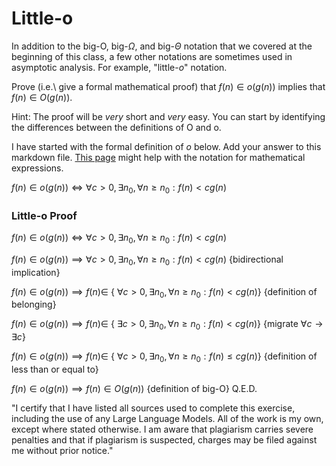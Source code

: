 # Little-o

In addition to the big-O, big-$\Omega$, and big-$\Theta$ notation that
we covered at the beginning of this class, a few other notations are sometimes
used in asymptotic analysis.  For example, "little-$o$" notation.

Prove (i.e.\ give a formal mathematical proof) that $f(n)\in o(g(n))$ implies
that $f(n)\in O(g(n))$.

Hint: The proof will be *very* short and *very* easy. You can start by
identifying the differences between the definitions of O and o.

I have started with the formal definition of $o$ below. Add your answer to this
markdown file. [This
page](https://docs.github.com/en/get-started/writing-on-github/working-with-advanced-formatting/writing-mathematical-expressions)
might help with the notation for mathematical expressions.

$f(n)\in o(g(n)) \iff \forall c>0, \exists n_0, \forall n\ge n_0: f(n) < c g(n)$

### Little-o Proof

$f(n)\in o(g(n)) \iff  \forall c>0, \exists n_0, \forall n\ge n_0: f(n) < c g(n)$

$f(n)\in o(g(n)) \implies  \forall c>0, \exists n_0, \forall n\ge n_0: f(n) < c g(n)$ {bidirectional implication}

$f(n)\in o(g(n)) \implies f(n)\in$ { $\forall c>0, \exists n_0, \forall n\ge n_0: f(n) < c g(n)$} {definition of belonging}

$f(n)\in o(g(n)) \implies f(n)\in$ { $\exists c>0, \exists n_0, \forall n\ge n_0: f(n) < c g(n)$} {migrate $\forall c → \exists c$}

$f(n)\in o(g(n)) \implies f(n)\in$ { $\forall c>0, \exists n_0, \forall n\ge n_0: f(n) \le c g(n)$} {definition of less than or equal to}

$f(n)\in o(g(n)) \implies f(n)\in O(g(n))$ {definition of big-O} Q.E.D.


"I certify that I have listed all sources used to complete this exercise,
including the use of any Large Language Models. All of the work is my own, except
where stated otherwise. I am aware that plagiarism carries severe penalties and
that if plagiarism is suspected, charges may be filed against me without prior
notice."